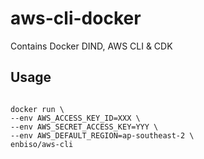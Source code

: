 # aws-cli-docker

Contains Docker DIND, AWS CLI & CDK

## Usage

```

docker run \
--env AWS_ACCESS_KEY_ID=XXX \
--env AWS_SECRET_ACCESS_KEY=YYY \
--env AWS_DEFAULT_REGION=ap-southeast-2 \
enbiso/aws-cli

```
